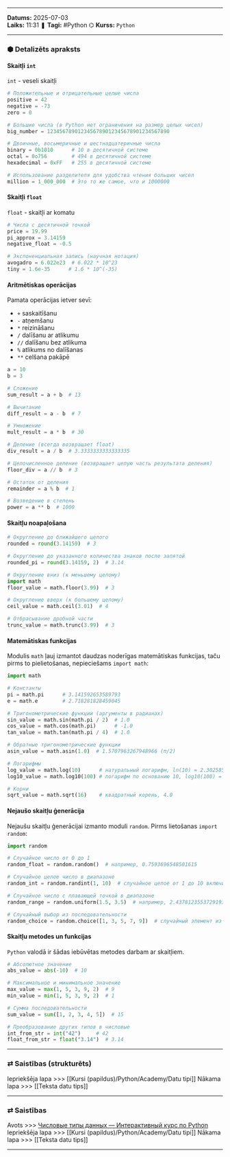 ___

**Datums:** 2025-07-03   
**Laiks:** 11:31 
❚ **Tagi:** #Python 
⌬ **Kurss:**  `Python`

---
### ⬢ Detalizēts apraksts
#### Skaitļi `int`

`int` - veseli skaitļi

```python
# Положительные и отрицательные целые числа
positive = 42
negative = -73
zero = 0

# Большие числа (в Python нет ограничения на размер целых чисел)
big_number = 1234567890123456789012345678901234567890

# Двоичные, восьмеричные и шестнадцатеричные числа
binary = 0b1010      # 10 в десятичной системе
octal = 0o756        # 494 в десятичной системе
hexadecimal = 0xFF   # 255 в десятичной системе

# Использование разделителя для удобства чтения больших чисел
million = 1_000_000  # Это то же самое, что и 1000000
```

#### Skaitļi `float`

`float` - skaitļi ar komatu

```python
# Числа с десятичной точкой
price = 19.99
pi_approx = 3.14159
negative_float = -0.5

# Экспоненциальная запись (научная нотация)
avogadro = 6.022e23  # 6.022 * 10^23
tiny = 1.6e-35      # 1.6 * 10^(-35)
```

#### Aritmētiskas operācijas 

Pamata operācijas ietver sevī:
- `+` saskaitīšanu
- `-` atņemšanu
- `*` reizināšanu
- `/` dalīšanu ar atlikumu
- `//` dalīšanu bez atlikuma
- `%` atlikums no dalīšanas
- `**` celšana pakāpē

```python
a = 10
b = 3

# Сложение
sum_result = a + b  # 13

# Вычитание
diff_result = a - b  # 7

# Умножение
mult_result = a * b  # 30

# Деление (всегда возвращает float)
div_result = a / b  # 3.3333333333333335

# Целочисленное деление (возвращает целую часть результата деления)
floor_div = a // b  # 3

# Остаток от деления
remainder = a % b  # 1

# Возведение в степень
power = a ** b  # 1000
```

#### Skaitļu noapaļošana

```python
# Округление до ближайшего целого
rounded = round(3.14159)  # 3

# Округление до указанного количества знаков после запятой
rounded_pi = round(3.14159, 2)  # 3.14

# Округление вниз (к меньшему целому)
import math
floor_value = math.floor(3.99)  # 3

# Округление вверх (к большему целому)
ceil_value = math.ceil(3.01)  # 4

# Отбрасывание дробной части
trunc_value = math.trunc(3.99)  # 3
```

#### Matemātiskas funkcijas

Modulis `math` ļauj izmantot daudzas noderīgas matemātiskas funkcijas, taču pirms to pielietošanas, nepieciešams `import math`:

```python
import math

# Константы
pi = math.pi      # 3.141592653589793
e = math.e        # 2.718281828459045

# Тригонометрические функции (аргументы в радианах)
sin_value = math.sin(math.pi / 2)  # 1.0
cos_value = math.cos(math.pi)      # -1.0
tan_value = math.tan(math.pi / 4)  # 1.0

# Обратные тригонометрические функции
asin_value = math.asin(1.0)  # 1.5707963267948966 (π/2)

# Логарифмы
log_value = math.log(10)      # натуральный логарифм, ln(10) = 2.302585092994046
log10_value = math.log10(100) # логарифм по основанию 10, log10(100) = 2.0

# Корни
sqrt_value = math.sqrt(16)    # квадратный корень, 4.0
```

#### Nejaušo skaitļu ģenerācija

Nejaušu skaitļu ģenerācijai izmanto moduli `random`. Pirms lietošanas `import random`:

```python
import random

# Случайное число от 0 до 1
random_float = random.random()  # например, 0.7593696548501615

# Случайное целое число в диапазоне
random_int = random.randint(1, 10)  # случайное целое от 1 до 10 включительно

# Случайное число с плавающей точкой в диапазоне
random_range = random.uniform(1.5, 3.5)  # например, 2.4378123553729193

# Случайный выбор из последовательности
random_choice = random.choice([1, 3, 5, 7, 9])  # случайный элемент из списка
```

#### Skaitļu metodes un funkcijas

`Python` valodā ir šādas iebūvētas metodes darbam ar skaitļiem.

```python
# Абсолютное значение
abs_value = abs(-10)  # 10

# Максимальное и минимальное значение
max_value = max(1, 5, 3, 9, 2)  # 9
min_value = min(1, 5, 3, 9, 2)  # 1

# Сумма последовательности
sum_value = sum([1, 2, 3, 4, 5])  # 15

# Преобразование других типов в числовые
int_from_str = int("42")     # 42
float_from_str = float("3.14")  # 3.14
```

---
### ⇄ Saistības (strukturēts)

Iepriekšēja lapa >>> [[Kursi (papildus)/Python/Academy/Datu tipi]]
Nākama lapa >>> [[Teksta datu tips]]

---

### ⇄ Saistības
Avots >>> [Числовые типы данных — Интерактивный курс по Python](https://python-academy.org/ru/guide/numeric-data-types)
Iepriekšēja lapa >>> [[Kursi (papildus)/Python/Academy/Datu tipi]]
Nākama lapa >>> [[Teksta datu tips]]

___